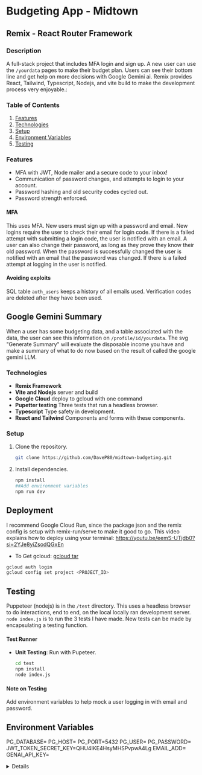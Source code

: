 # Budgeting App - Midtown 

## Remix - React Router Framework

### Description

A full-stack project that includes MFA login and sign up. A new user can use the `/yourdata` pages to make their budget plan. Users can see their bottom line and get help on more decisions with Google Gemini ai.  Remix provides React, Tailwind, Typescript, Nodejs, and vite build to make the development process very enjoyable.:
### Table of Contents
1. [Features](#features)
2. [Technologies](#technologies)
3. [Setup](#setup)
4. [Environment Variables](#environment-variables)
5. [Testing](#testing)
### Features
- MFA with JWT, Node mailer and a secure code to your inbox!
- Communication of password changes, and attempts to login to your account.
- Password hashing and old security codes cycled out.
- Password strength enforced.
#### MFA
This uses MFA. New users must sign up with a password and email. New logins require the user to check their email for login code. If there is a failed attempt with submitting a login code, the user is notified with an email. A user can also change their password, as long as they prove they know their old password. When the password is successfully changed the user is notified with an email that the password was changed. If there is a failed attempt at logging in the user is notified.
#### Avoiding exploits
SQL table `auth_users` keeps a history of all emails used.
Verification codes are deleted after they have been used.
## Google Gemini Summary

When a user has some budgeting data, and a table associated with the data, the user can see this information on `/profile/id/yourdata`.  The svg "Generate Summary" will evaluate the disposable income you have and make a summary of what to do now based on the result of called the google gemini LLM.
### Technologies
- **Remix Framework** 
- **Vite and Nodejs** server and build
- **Google Cloud** deploy to gcloud with one command
- **Pupetter testing** Three tests that run a headless browser.
- **Typescript** Type safety in development.
- **React and Tailwind** Components and forms with these components.
### Setup
1. Clone the repository.
   ```bash
   git clone https://github.com/DaveP80/midtown-budgeting.git
   ```
2. Install dependencies.
   ```bash
   npm install
   ##Add environment variables
   npm run dev
   ```


## Deployment

I recommend Google Cloud Run, since the package json and the remix config is setup with remix-run/serve to make it good to go.
This video explains how to deploy using your terminal:
https://youtu.be/eemS-UTjdb0?si=2YJe8yiZsodQGxEn

- To Get gcloud: [gcloud tar](https://dl.google.com/dl/cloudsdk/channels/rapid/downloads/google-cloud-cli-darwin-arm.tar.gz)

```bash
gcloud auth login
gcloud config set project <PROJECT_ID>
```
## Testing

Puppeteer (nodejs) is in the `/test` directory. This uses a headless browser to do interactions, end to end, on the local locally ran development server. `node index.js` is to run the 3 tests I have made. New tests can be made by encapsulating a testing function.
#### Test Runner
- **Unit Testing**: Run with Pupeteer.
  ```bash
  cd test
  npm install
  node index.js
  ```
#### Note on Testing
Add environment variables to help mock a user logging in with email and password.

## Environment Variables
PG_DATABASE=
PG_HOST=
PG_PORT=5432
PG_USER=
PG_PASSWORD=
JWT_TOKEN_SECRET_KEY=QHU4IKE4HsyMHSPvpwA4Lg
EMAIL_ADD=
GENAI_API_KEY=

<details>Author: David Paquette</details>